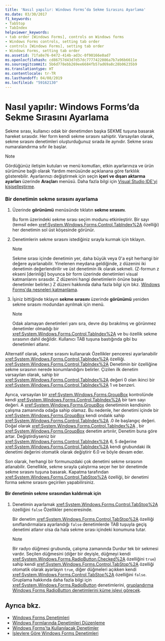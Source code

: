 ```yaml
---
title: 'Nasıl yapılır: Windows Forms’da Sekme Sırasını Ayarlama'
ms.date: 03/30/2017
f1_keywords:
- TabStop
- TabIndex
helpviewer_keywords:
- tab order [Windows Forms], controls on Windows forms
- Windows Forms controls, setting tab order
- controls [Windows Forms], setting tab order
- Windows Forms, setting tab order
ms.assetid: 71fa8e76-0472-414b-ad3c-0f90166e0ad7
ms.openlocfilehash: cd86757d43d7d57dc7777422086a7b7a96b6611e
ms.sourcegitcommit: 5b6d778ebb269ee6684fb57ad69a8c28b06235b9
ms.translationtype: HT
ms.contentlocale: tr-TR
ms.lasthandoff: 04/08/2019
ms.locfileid: "59162130"
---
```

# <a name="how-to-set-the-tab-order-on-windows-forms"></a>Nasıl yapılır: Windows Forms’da Sekme Sırasını Ayarlama
Sekme sırası, kullanıcı odak bir denetimden başka SEKME tuşuna basarak hareket sırasıdır. Her form kendi sekme sırasını sahiptir. Varsayılan olarak, sekme sırasını denetimleri oluşturduğunuz sırada ile aynıdır. Sekme sırası numaralandırma sıfır ile başlar.  
  
> [!NOTE]
>  Gördüğünüz iletişim kutuları ve menü komutları, etkin ayarlarınıza ve ürün sürümüne bağlı olarak Yardım menüsünde açıklanana göre farklılık gösterebilir. Ayarlarınızı değiştirmek için seçin **içeri ve dışarı aktarma ayarları** üzerinde **Araçları** menüsü. Daha fazla bilgi için [Visual Studio IDE'yi kişiselleştirme](/visualstudio/ide/personalizing-the-visual-studio-ide).  
  
### <a name="to-set-the-tab-order-of-a-control"></a>Bir denetimin sekme sırasını ayarlama  
  
1.  Üzerinde **görünümü** menüsünde tıklatın **sekme sırasını**.  
  
     Bu form üzerindeki sekme sırası seçim modunu etkinleştirir. Bir sayı (temsil eden <xref:System.Windows.Forms.Control.TabIndex%2A> özelliği) her denetimin sol üst köşesinde görünür.  
  
2.  Denetimlerin sekme sırasını istediğiniz sırayla kurmak için tıklayın.  
  
    > [!NOTE]
    >  Sekme sırası içinde denetimin yer, daha büyük veya 0'a eşit herhangi bir değere ayarlanabilir. Yinelenen meydana geldiğinde, z düzenini iki denetimin değerlendirilir ve üst denetimin ilk olarak sekmeli. (Z-formun z ekseni [derinliği] boyunca bir form üzerinde denetimleri visual katmanlarını sırasıdır. Z düzenini hangi denetimlerin önüne başka denetimler belirler.) Z düzeni hakkında daha fazla bilgi için bkz. [Windows Forms'da nesneleri katmanlama](how-to-layer-objects-on-windows-forms.md).  
  
3.  İşiniz bittiğinde tıklayın **sekme sırasını** üzerinde **görünümü** yeniden sekme sırasını modundan ayrılmak için menü.  
  
    > [!NOTE]
    >  Odak alamayan denetimleri yanı sıra, devre dışı bırakılmış ve görünmez denetimler olmadığı bir <xref:System.Windows.Forms.Control.TabIndex%2A> ve bu özellik sekme sırasının dahil değildir. Kullanıcı TAB tuşuna bastığında gibi bu denetimleri atlanır.  
  
 Alternatif olarak, sekme sırasını kullanarak Özellikler penceresi ayarlanabilir <xref:System.Windows.Forms.Control.TabIndex%2A> özelliği. <xref:System.Windows.Forms.Control.TabIndex%2A> Denetimin bir özelliğine sekme sırasının nerede konumlandığını belirler. Çizilen ilk denetim varsayılan olarak, sahip bir <xref:System.Windows.Forms.Control.TabIndex%2A> değeri 0 olan ikinci bir <xref:System.Windows.Forms.Control.TabIndex%2A> 1 ve benzeri.  
  
 Ayrıca, varsayılan bir <xref:System.Windows.Forms.GroupBox> kontrolünde kendi <xref:System.Windows.Forms.Control.TabIndex%2A> bir tam sayı değeri. A <xref:System.Windows.Forms.GroupBox> denetiminin kendisinin çalışma zamanında odağa sahip olamaz. Bu nedenle, her denetimi içinde bir <xref:System.Windows.Forms.GroupBox> kendi ondalık sahip <xref:System.Windows.Forms.Control.TabIndex%2A> .0 ile başlangıç değeri. Doğal olarak <xref:System.Windows.Forms.Control.TabIndex%2A> , bir <xref:System.Windows.Forms.GroupBox> denetim artırılır, Denetim buna göre artar. Değiştirdiyseniz bir <xref:System.Windows.Forms.Control.TabIndex%2A> 6, 5 değerine <xref:System.Windows.Forms.Control.TabIndex%2A> kendi grubundaki ilk denetimi değerini otomatik olarak değiştirir 6.0 ve böyle devam eder.  
  
 Son olarak, herhangi bir formunuzdaki çok denetimi sekme sırasının atlanabilir. Genellikle, sekme sırayla çalıştırma seçer her bir denetimde sekme sırasını tuşuna basarak. Kapatma tarafından <xref:System.Windows.Forms.Control.TabStop%2A> özelliği, bir denetimi forma sekme sırasını geçirilen yapabilirsiniz.  
  
#### <a name="to-remove-a-control-from-the-tab-order"></a>Bir denetimin sekme sırasından kaldırmak için  
  
1.  Denetimin ayarlamak <xref:System.Windows.Forms.Control.TabStop%2A> özelliğini `false` Özellikler penceresinde.  
  
     Bir denetim <xref:System.Windows.Forms.Control.TabStop%2A> özelliği sınıflandırmalara ayarlandığı `false` denetimlerde TAB tuşuyla geçiş denetimi atlanır olsa da hala sekme sırası içindeki konumuna tutar.  
  
    > [!NOTE]
    >  Bir radyo düğmesi grubunda, çalışma zamanında Durdur tek bir sekmesi vardır. Seçilen düğmesini (diğer bir deyişle, düğmeyi kendi <xref:System.Windows.Forms.RadioButton.Checked%2A> özelliğini `true`) sahip kendi <xref:System.Windows.Forms.Control.TabStop%2A> özelliği otomatik olarak ayarlayın `true`, diğer düğmeleri açıkken kendi <xref:System.Windows.Forms.Control.TabStop%2A> özelliğini `false`. Gruplama hakkında daha fazla bilgi için <xref:System.Windows.Forms.RadioButton> denetimlerini, [gruplandırma Windows Forms RadioButton denetimlerini küme işlevi görecek](how-to-group-windows-forms-radiobutton-controls-to-function-as-a-set.md).  
  
## <a name="see-also"></a>Ayrıca bkz.

- [Windows Forms Denetimleri](index.md)
- [Windows Formlarında Denetimleri Düzenleme](arranging-controls-on-windows-forms.md)
- [Windows Forms'ta Kullanılacak Denetimler](controls-to-use-on-windows-forms.md)
- [İşlevlere Göre Windows Forms Denetimleri](windows-forms-controls-by-function.md)
